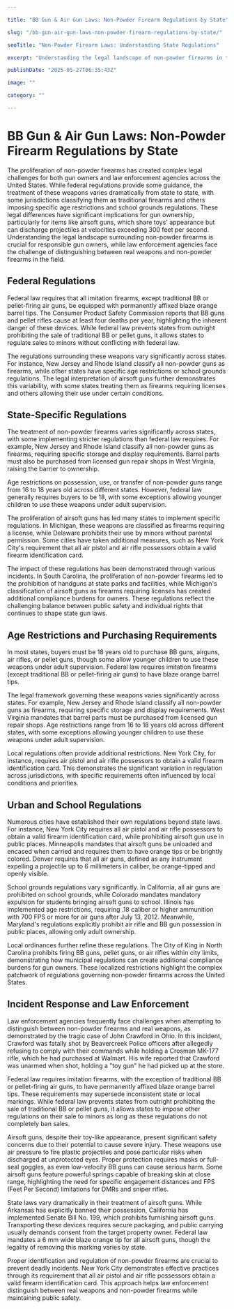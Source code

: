 ```yaml
---

title: "BB Gun & Air Gun Laws: Non-Powder Firearm Regulations by State"

slug: "/bb-gun-air-gun-laws-non-powder-firearm-regulations-by-state/"

seoTitle: "Non-Powder Firearm Laws: Understanding State Regulations"

excerpt: "Understanding the legal landscape of non-powder firearms in the United States is crucial for responsible ownership. This comprehensive overview examines federal and state regulations, including age restrictions, school ground limitations, and local ordinances."

publishDate: "2025-05-27T06:35:43Z"

image: ""

category: ""

---
```



# BB Gun & Air Gun Laws: Non-Powder Firearm Regulations by State

The proliferation of non-powder firearms has created complex legal challenges for both gun owners and law enforcement agencies across the United States. While federal regulations provide some guidance, the treatment of these weapons varies dramatically from state to state, with some jurisdictions classifying them as traditional firearms and others imposing specific age restrictions and school grounds regulations. These legal differences have significant implications for gun ownership, particularly for items like airsoft guns, which share toys' appearance but can discharge projectiles at velocities exceeding 300 feet per second. Understanding the legal landscape surrounding non-powder firearms is crucial for responsible gun owners, while law enforcement agencies face the challenge of distinguishing between real weapons and non-powder firearms in the field.


## Federal Regulations

Federal law requires that all imitation firearms, except traditional BB or pellet-firing air guns, be equipped with permanently affixed blaze orange barrel tips. The Consumer Product Safety Commission reports that BB guns and pellet rifles cause at least four deaths per year, highlighting the inherent danger of these devices. While federal law prevents states from outright prohibiting the sale of traditional BB or pellet guns, it allows states to regulate sales to minors without conflicting with federal law.

The regulations surrounding these weapons vary significantly across states. For instance, New Jersey and Rhode Island classify all non-powder guns as firearms, while other states have specific age restrictions or school grounds regulations. The legal interpretation of airsoft guns further demonstrates this variability, with some states treating them as firearms requiring licenses and others allowing their use under certain conditions.


## State-Specific Regulations

The treatment of non-powder firearms varies significantly across states, with some implementing stricter regulations than federal law requires. For example, New Jersey and Rhode Island classify all non-powder guns as firearms, requiring specific storage and display requirements. Barrel parts must also be purchased from licensed gun repair shops in West Virginia, raising the barrier to ownership.

Age restrictions on possession, use, or transfer of non-powder guns range from 16 to 18 years old across different states. However, federal law generally requires buyers to be 18, with some exceptions allowing younger children to use these weapons under adult supervision.

The proliferation of airsoft guns has led many states to implement specific regulations. In Michigan, these weapons are classified as firearms requiring a license, while Delaware prohibits their use by minors without parental permission. Some cities have taken additional measures, such as New York City's requirement that all air pistol and air rifle possessors obtain a valid firearm identification card.

The impact of these regulations has been demonstrated through various incidents. In South Carolina, the proliferation of non-powder firearms led to the prohibition of handguns at state parks and facilities, while Michigan's classification of airsoft guns as firearms requiring licenses has created additional compliance burdens for owners. These regulations reflect the challenging balance between public safety and individual rights that continues to shape state gun laws.


## Age Restrictions and Purchasing Requirements

In most states, buyers must be 18 years old to purchase BB guns, airguns, air rifles, or pellet guns, though some allow younger children to use these weapons under adult supervision. Federal law requires imitation firearms (except traditional BB or pellet-firing air guns) to have blaze orange barrel tips.

The legal framework governing these weapons varies significantly across states. For example, New Jersey and Rhode Island classify all non-powder guns as firearms, requiring specific storage and display requirements. West Virginia mandates that barrel parts must be purchased from licensed gun repair shops. Age restrictions range from 16 to 18 years old across different states, with some exceptions allowing younger children to use these weapons under adult supervision.

Local regulations often provide additional restrictions. New York City, for instance, requires air pistol and air rifle possessors to obtain a valid firearm identification card. This demonstrates the significant variation in regulation across jurisdictions, with specific requirements often influenced by local conditions and priorities.


## Urban and School Regulations

Numerous cities have established their own regulations beyond state laws. For instance, New York City requires all air pistol and air rifle possessors to obtain a valid firearm identification card, while prohibiting airsoft gun use in public places. Minneapolis mandates that airsoft guns be unloaded and encased when carried and requires them to have orange tips or be brightly colored. Denver requires that all air guns, defined as any instrument expelling a projectile up to 6 millimeters in caliber, be orange-tipped and openly visible.

School grounds regulations vary significantly. In California, all air guns are prohibited on school grounds, while Colorado mandates mandatory expulsion for students bringing airsoft guns to school. Illinois has implemented age restrictions, requiring .18 caliber or higher ammunition with 700 FPS or more for air guns after July 13, 2012. Meanwhile, Maryland's regulations explicitly prohibit air rifle and BB gun possession in public places, allowing only adult ownership.

Local ordinances further refine these regulations. The City of King in North Carolina prohibits firing BB guns, pellet guns, or air rifles within city limits, demonstrating how municipal regulations can create additional compliance burdens for gun owners. These localized restrictions highlight the complex patchwork of regulations governing non-powder firearms across the United States.


## Incident Response and Law Enforcement

Law enforcement agencies frequently face challenges when attempting to distinguish between non-powder firearms and real weapons, as demonstrated by the tragic case of John Crawford in Ohio. In this incident, Crawford was fatally shot by Beavercreek Police officers after allegedly refusing to comply with their commands while holding a Crosman MK-177 rifle, which he had purchased at Walmart. His wife reported that Crawford was unarmed when shot, holding a "toy gun" he had picked up at the store.

Federal law requires imitation firearms, with the exception of traditional BB or pellet-firing air guns, to have permanently affixed blaze orange barrel tips. These requirements may supersede inconsistent state or local markings. While federal law prevents states from outright prohibiting the sale of traditional BB or pellet guns, it allows states to impose other regulations on their sale to minors as long as these regulations do not completely ban sales.

Airsoft guns, despite their toy-like appearance, present significant safety concerns due to their potential to cause severe injury. These weapons use air pressure to fire plastic projectiles and pose particular risks when discharged at unprotected eyes. Proper protection requires masks or full-seal goggles, as even low-velocity BB guns can cause serious harm. Some airsoft guns feature powerful springs capable of breaking skin at close range, highlighting the need for specific engagement distances and FPS (Feet Per Second) limitations for DMRs and sniper rifles.

State laws vary dramatically in their treatment of airsoft guns. While Arkansas has explicitly banned their possession, California has implemented Senate Bill No. 199, which prohibits furnishing airsoft guns. Transporting these devices requires secure packaging, and public carrying usually demands consent from the target property owner. Federal law mandates a 6 mm wide blaze orange tip for all airsoft guns, though the legality of removing this marking varies by state.

Proper identification and regulation of non-powder firearms are crucial to prevent deadly incidents. New York City demonstrates effective practices through its requirement that all air pistol and air rifle possessors obtain a valid firearm identification card. This approach helps law enforcement distinguish between real weapons and non-powder firearms while maintaining public safety.


